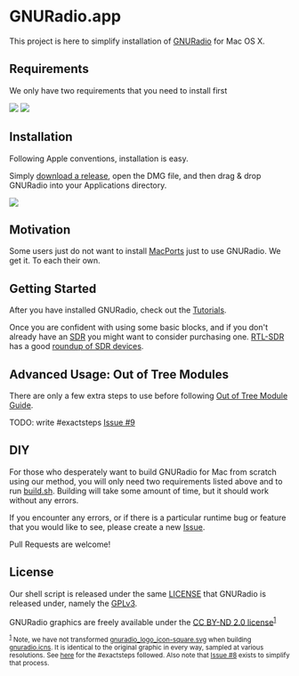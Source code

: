 # GNURadio.app

This project is here to simplify installation of [GNURadio](http://gnuradio.org/) for Mac OS X. 

## Requirements

We only have two requirements that you need to install first

<a href="https://www.python.org/downloads/" target="_blank"><img src="https://www.python.org/static/img/python-logo.png" /></a>
<a href="https://www.xquartz.org/" target="_blank"><img src="https://www.xquartz.org/Xlogo.png" /></a>

## Installation

Following Apple conventions, installation is easy.

Simply [download a release](https://github.com/cfriedt/gnuradio-for-mac-without-macports/releases), open the DMG file, and then drag & drop GNURadio into your Applications directory.

<a href="https://github.com/cfriedt/gnuradio-for-mac-without-macports/releases" target="_blank"><img src="https://raw.githubusercontent.com/cfriedt/gnuradio-for-mac-without-macports/master/misc/screenshot.png" /></a>

## Motivation

Some users just do not want to install [MacPorts](https://www.macports.org) just to use GNURadio. We get it. To each their own.

## Getting Started

After you have installed GNURadio, check out the [Tutorials](http://gnuradio.org/redmine/projects/gnuradio/wiki/Tutorials).

Once you are confident with using some basic blocks, and if you don't already have an [SDR](https://en.wikipedia.org/wiki/Software-defined_radio) you might want to consider purchasing one. [RTL-SDR](http://www.rtl-sdr.com/) has a good [roundup of SDR devices](http://www.rtl-sdr.com/roundup-software-defined-radios/).

## Advanced Usage: Out of Tree Modules

There are only a few extra steps to use before following [Out of Tree Module Guide](http://gnuradio.org/redmine/projects/gnuradio/wiki/OutOfTreeModules).

TODO: write #exactsteps [Issue #9](https://github.com/cfriedt/gnuradio-for-mac-without-macports/issues/9)

## DIY

For those who desperately want to build GNURadio for Mac from scratch using our method, you will only need two requirements listed above and to run [build.sh](https://github.com/cfriedt/gnuradio-for-mac-without-macports/blob/master/build.sh). Building will take some amount of time, but it should work without any errors.

If you encounter any errors, or if there is a particular runtime bug or feature that you would like to see, please create a new [Issue](https://github.com/cfriedt/gnuradio-for-mac-without-macports/issues).

Pull Requests are welcome!

## License

Our shell script is released under the same [LICENSE](https://github.com/cfriedt/gnuradio-for-mac-without-macports/blob/master/LICENSE) that GNURadio is released under, namely the [GPLv3](https://raw.githubusercontent.com/cfriedt/gnuradio-for-mac-without-macports/master/LICENSE).

GNURadio graphics are freely available under the [CC BY-ND 2.0 license](https://creativecommons.org/licenses/by-nd/2.0/)<sup><a href="#1">1</a></sup>

<div class="footnote"><p>
<small>
<sup><a href="#1">1</a></sup>
Note, we have not transformed <a href="https://github.com/gnuradio/gr-logo/blob/master/gnuradio_logo_icon-square.svg">gnuradio_logo_icon-square.svg</a> when building <a href="https://github.com/cfriedt/gnuradio-for-mac-without-macports/blob/master/gnuradio.icns">gnuradio.icns</a>. It is identical to the original graphic in every way, sampled at various resolutions. See <a href="http://applehelpwriter.com/2012/12/16/make-your-own-icns-icons-for-free/">here</a> for the #exactsteps followed. Also note that <a href="https://github.com/cfriedt/gnuradio-for-mac-without-macports/issues/8">Issue #8</a> exists to simplify that process.
</small>
</div>